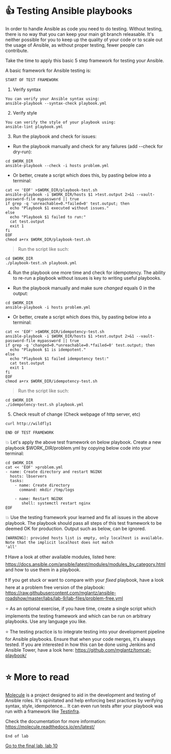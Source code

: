 #  :thumbsup: Testing Ansible playbooks

In order to handle Ansible as code you need to do testing. Without testing, there is no way that you can keep your main git branch releasable.
It's neither possible for you to keep up the quality of your code or to scale out the usage of Ansible, as without proper testing, fewer people can contribute.

Take the time to apply this basic 5 step framework for testing your Ansible.

A basic framework for Ansible testing is:

```
START OF TEST FRAMEWORK
```

1. Verify syntax
```
You can verify your Ansible syntax using: 
ansible-playbook --syntax-check playbook.yml
```

2. Verify style
```
You can verify the style of your playbook using:
ansible-lint playbook.yml
```

3. Run the playbook and check for issues:
* Run the playbook manually and check for any failures (add --check for dry-run):
```
cd $WORK_DIR
ansible-playbook --check -i hosts problem.yml
```

* Or better, create a script which does this, by pasting below into a terminal:
```
cat << 'EOF' >$WORK_DIR/playbook-test.sh
ansible-playbook -i $WORK_DIR/hosts $1 >test.output 2>&1 --vault-password-file mypassword || true
if grep -q 'unreachable=0.*failed=0' test.output; then
  echo "Playbook $1 executed without issues."
else
  echo "Playbook $1 failed to run:"
  cat test.output
  exit 1
fi
EOF
chmod a+rx $WORK_DIR/playbook-test.sh
```
>Run the script like such:
```
cd $WORK_DIR
./playbook-test.sh playbook.yml
```

4. Run the playbook one more time and check for idempotency. The ability to re-run a playbook without issues is key to writing useful playbooks.
* Run the playbook manually and make sure _changed_ equals 0 in the output: 
```
cd $WORK_DIR
ansible-playbook -i hosts problem.yml
```

* Or better, create a script which does this, by pasting below into a terminal:
```
cat << 'EOF' >$WORK_DIR/idempotency-test.sh
ansible-playbook -i $WORK_DIR/hosts $1 >test.output 2>&1 --vault-password-file mypassword || true
if grep -q 'changed=0.*unreachable=0.*failed=0' test.output; then
  echo "Playbook $1 is idempotent."
else
  echo "Playbook $1 failed idempotency test:"
  cat test.output
  exit 1
fi
EOF
chmod a+rx $WORK_DIR/idempotency-test.sh
```
>Run the script like such:
```
cd $WORK_DIR
./idempotency-test.sh playbook.yml
```

5. Check result of change (Check webpage of http server, etc)
```
curl http://wildfly1
```

```
END OF TEST FRAMEWORK
```

:boom: Let's apply the above test framework on below playbook. Create a new playbook $WORK_DIR/problem.yml by copying below code into your terminal:
```
cd $WORK_DIR
cat << 'EOF' >problem.yml
- name: Create directory and restart NGINX
  hosts: lbservers
  tasks: 
    - name: Create directory
      command: mkdir /tmp/logs

    - name: Restart NGINX
       shell: systemctl restart nginx
EOF
```

:boom: Use the testing framework your learned and fix all issues in the above playbook. The playbook should pass all steps of this test framework to be deemed OK for production. Output such as below, can be ignored.
```
[WARNING]: provided hosts list is empty, only localhost is available. Note that the implicit localhost does not match
'all'
```
 :exclamation: Have a look at other available modules, listed here: https://docs.ansible.com/ansible/latest/modules/modules_by_category.html and how to use them in a playbook.

 :exclamation: If you get stuck or want to compare with your _fixed_ playbook, have a look here at a problem free version of the playbook:
https://raw.githubusercontent.com/mglantz/ansible-roadshow/master/labs/lab-9/lab-files/problem-free.yml

:star: As an optional exercise, if you have time, create a single script which implements the testing framework and which can be run on arbitrary playbooks. Use any language you like.

:star: The testing practice is to integrate testing into your development pipeline for Ansible playbooks. Ensure that when your code merges, it's always tested. If you are interested in how this can be done using Jenkins and Ansible Tower, have a look here:
https://github.com/mglantz/tomcat-playbook/

# :star: More to read

[Molecule](https://molecule.readthedocs.io/en/latest/) is a project designed to aid in the development and testing of Ansible roles.
It's opinitated and help enforcing best practices by verifying syntax, style, idempotence... It can even run tests after your playbook was run
with a framework like [Testinfra](https://testinfra.readthedocs.io/en/latest/).

Check the documentation for more information: https://molecule.readthedocs.io/en/latest/

```
End of lab
```
[Go to the final lab, lab 10](../lab-10/README.md)
